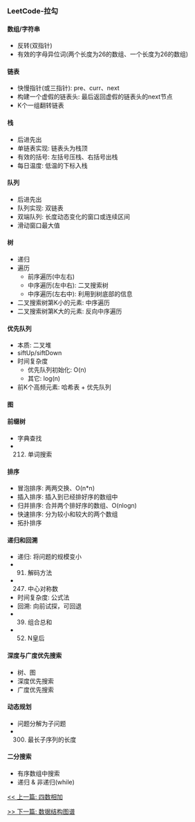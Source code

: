 ### LeetCode-拉勾

#### 数组/字符串

* 反转(双指针)
* 有效的字母异位词(两个长度为26的数组、一个长度为26的数组)

#### 链表

* 快慢指针(或三指针): pre、curr、next
* 构建一个虚假的链表头: 最后返回虚假的链表头的next节点
* K个一组翻转链表

#### 栈

* 后进先出
* 单链表实现: 链表头为栈顶
* 有效的括号: 左括号压栈、右括号出栈
* 每日温度: 低温的下标入栈

#### 队列

* 后进先出
* 队列实现: 双链表
* 双端队列: 长度动态变化的窗口或连续区间
* 滑动窗口最大值

#### 树

* 递归
* 遍历
    * 前序遍历(中左右)
    * 中序遍历(左中右): 二叉搜索树
    * 中序遍历(左右中): 利用到树底部的信息
* 二叉搜索树第K小的元素: 中序遍历
* 二叉搜索树第K大的元素: 反向中序遍历

#### 优先队列

* 本质: 二叉堆
* siftUp/siftDown
* 时间复杂度
    * 优先队列初始化: O(n)
    * 其它: log(n)
* 前K个高频元素: 哈希表 + 优先队列

#### 图

#### 前缀树

* 字典查找
* 212. 单词搜索

#### 排序

* 冒泡排序: 两两交换、O(n*n)
* 插入排序: 插入到已经排好序的数组中
* 归并排序: 合并两个排好序的数组、O(nlogn)
* 快速排序: 分为较小和较大的两个数组
* 拓扑排序

#### 递归和回溯

* 递归: 将问题的规模变小
* 91. 解码方法
* 247. 中心对称数
* 时间复杂度: 公式法
* 回溯: 向前试探，可回退
* 39. 组合总和
* 52. N皇后

#### 深度与广度优先搜索

* 树、图
* 深度优先搜索
* 广度优先搜索

#### 动态规划

* 问题分解为子问题
* 300. 最长子序列的长度

#### 二分搜索

* 有序数组中搜索
* 递归 & 非递归(while)


[<< 上一篇: 四数相加](1-数据结构与算法/四数相加.md)

[>> 下一篇: 数据结构图谱](1-数据结构与算法/数据结构图谱.md)
